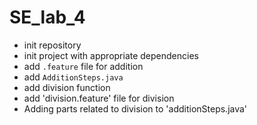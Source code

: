 # SE_lab_4

- init repository
- init project with appropriate dependencies
- add `.feature` file for addition
- add `AdditionSteps.java`
- add division function
- add 'division.feature' file for division
- Adding parts related to division to 'additionSteps.java'
